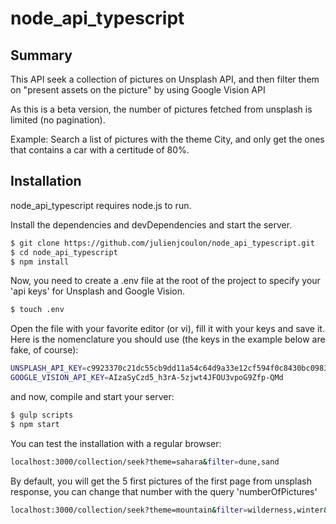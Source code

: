 # node_api_typescript

## Summary
This API seek a collection of pictures on Unsplash API, and then filter them on "present assets on the picture" by using Google Vision API

As this is a beta version, the number of pictures fetched from unsplash is limited (no pagination).

Example: Search a list of pictures with the theme City, and only get the ones that contains a car with a certitude of 80%.

## Installation

node_api_typescript requires node.js to run.

Install the dependencies and devDependencies and start the server.

```sh
$ git clone https://github.com/julienjcoulon/node_api_typescript.git
$ cd node_api_typescript
$ npm install
```
Now, you need to create a .env file at the root of the project to specify your 'api keys' for Unsplash and Google Vision.

```sh
$ touch .env
```

Open the file with your favorite editor (or vi), fill it with your keys and save it. Here is the nomenclature you should use (the keys in the example below are fake, of course):
```sh
UNSPLASH_API_KEY=c9923370c21dc55cb9dd11a54c64d9a33e12cf594f0c8430bc09836b4fe46e26
GOOGLE_VISION_API_KEY=AIzaSyCzd5_h3rA-5zjwt4JFOU3vpoG9Zfp-QMd
```

and now, compile and start your server:

```sh
$ gulp scripts
$ npm start

```

You can test the installation with a regular browser:

```sh
localhost:3000/collection/seek?theme=sahara&filter=dune,sand
```

By default, you will get the 5 first pictures of the first page from unsplash response, you can change that number with the query 'numberOfPictures'

```sh
localhost:3000/collection/seek?theme=mountain&filter=wilderness,winter&numberOfPictures=20
```